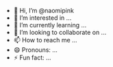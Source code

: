 - 👋 Hi, I’m @naomipink
- 👀 I’m interested in ...
- 🌱 I’m currently learning ...
- 💞️ I’m looking to collaborate on ...
- 📫 How to reach me ...
- 😄 Pronouns: ...
- ⚡ Fun fact: ...

<!---
naomipink/naomipink is a ✨ special ✨ repository because its `README.md` (this file) appears on your GitHub profile.
You can click the Preview link to take a look at your changes.
--->
